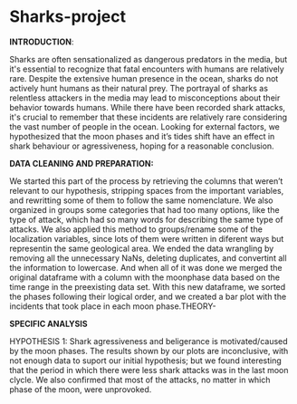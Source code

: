 # Sharks-project

**INTRODUCTION**: 


Sharks are often sensationalized as dangerous predators in the media, but it's essential to recognize that fatal encounters with humans are relatively rare. Despite the extensive human presence in the ocean, sharks do not actively hunt humans as their natural prey.
The portrayal of sharks as relentless attackers in the media may lead to misconceptions about their behavior towards humans. While there have been recorded shark attacks, it's crucial to remember that these incidents are relatively rare considering the vast number of people in the ocean.
Looking for external factors, we hypothesized that the moon phases and it’s tides shift have an effect in shark behaviour or agressiveness, hoping for a reasonable conclusion.

**DATA CLEANING AND PREPARATION:**


We started this part of the process by retrieving the columns that weren’t relevant to our hypothesis, stripping spaces from the important variables, and rewritting some of them to follow the same nomenclature. We also organized in groups some categories that had too many options, like the type of attack, which had so many words for describing the same type of attacks. We also applied this method to groups/rename some of the localization variables, since lots of them were written in diferent ways but representin the same geological area.
We ended the data wrangling by removing all the unnecessary NaNs, deleting duplicates, and convertint all the information to lowercase. And when all of it was done we merged the original dataframe with a column with the moonphase data based on the time range in the preexisting data set.
With this new dataframe, we sorted the phases following their logical order, and we created a bar plot with the incidents that took place in each moon phase.THEORY-

**SPECIFIC ANALYSIS**

HYPOTHESIS 1: 
Shark agressiveness and beligerance is motivated/caused by the moon phases.
The results shown by our plots are inconclusive, with not enough data to suport our initial hypothesis; but we found interesting that the period in which there were less shark attacks was in the last moon clycle. We also confirmed that most of the attacks, no matter in which phase of the moon, were unprovoked.
